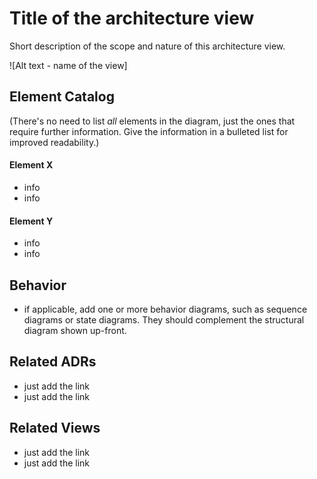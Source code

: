 # Title of the architecture view 
Short description of the scope and nature of this architecture view. 

![Alt text - name of the view]

## Element Catalog 
(There's no need to list *all* elements in the diagram, just the ones that require further information. Give the 
 information in a bulleted list for improved readability.)

#### Element X
- info
- info

#### Element Y
- info
- info

## Behavior
- if applicable, add one or more behavior diagrams, such as sequence diagrams or state diagrams. They should complement 
the structural diagram shown up-front.
 
## Related ADRs 
- just add the link
- just add the link

## Related Views
- just add the link 
- just add the link